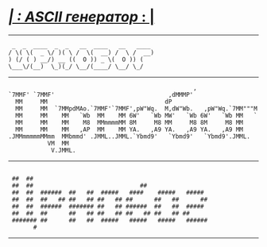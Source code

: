# <a href="https://textkool.com/en/ascii-art-generator?hl=default&vl=default&font=Red+Phoenix&text=%D0%A6%D1%80%D0%BD%D0%BE%D0%B1%D0%BE%D0%B3"> <i> | : ASCII генератор </i> : | </a>

---

```
 _  _  ____  _  _   __  ____   __   ____ 
/ \( \(  _ \/ )( \ /  \(  __) /  \ /  __)
) (/ ( ) __/) __ ((  O )) _ \(  O )) (   
\___\/(__)  \_)(_/ \__/(____/ \__/ \_/

```

---

```                                                                       
                                                    ,                  
`7MMF' `7MMF'                                ,dMMMP'                   
  MM     MM                                 dP                         
  MM     MM  `7MMpdMAo.`7MMF'`7MMF',pW"Wq.  M,dW"Wb.   ,pW"Wq.`7MM"""M 
  MM     MM    MM   `Wb  MM    MM 6W'   `Wb MW'   `Wb 6W'   `Wb MM   ` 
  MM     MM    MM    M8  MMmmmmMM 8M     M8 MM     M8 8M     M8 MM     
  MM     MM    MM   ,AP  MM    MM YA.   ,A9 YA.   ,A9 YA.   ,A9 MM     
.JMMmmmmmMMmm  MMbmmd' .JMML..JMML.`Ybmd9'   `Ybmd9'   `Ybmd9'.JMML.   
           VM  MM                                                      
            V.JMML.                                                    

```

---

```

 ##  ##                                                  
 ##  ##                              ##                  
 ##  ##  ######  ##   ##  #####   ####    #####   #####  
 ##  ##  ##   ## ##   ## ##   ## ##      ##   ##      ## 
 ##  ##  ######  ####### ##   ## ######  ##   ##  #####  
 ##  ##  ##      ##   ## ##   ## ##   ## ##   ## ##      
 ####### ##      ##   ##  #####   #####   #####   ###### 
       #

```

---
